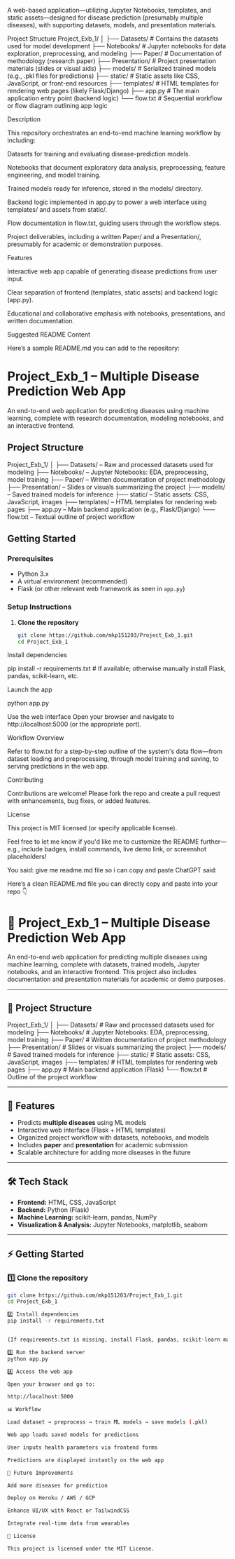 A web-based application—utilizing Jupyter Notebooks, templates, and static assets—designed for disease prediction (presumably multiple diseases), with supporting datasets, models, and presentation materials.

Project Structure
Project_Exb_1/
│
├── Datasets/             # Contains the datasets used for model development
├── Notebooks/            # Jupyter notebooks for data exploration, preprocessing, and modeling
├── Paper/                # Documentation of methodology (research paper)
├── Presentation/         # Project presentation materials (slides or visual aids)
├── models/               # Serialized trained models (e.g., .pkl files for predictions)
├── static/               # Static assets like CSS, JavaScript, or front-end resources
├── templates/            # HTML templates for rendering web pages (likely Flask/Django)
├── app.py                # The main application entry point (backend logic)
└── flow.txt              # Sequential workflow or flow diagram outlining app logic

Description

This repository orchestrates an end-to-end machine learning workflow by including:

Datasets for training and evaluating disease-prediction models.

Notebooks that document exploratory data analysis, preprocessing, feature engineering, and model training.

Trained models ready for inference, stored in the models/ directory.

Backend logic implemented in app.py to power a web interface using templates/ and assets from static/.

Flow documentation in flow.txt, guiding users through the workflow steps.

Project deliverables, including a written Paper/ and a Presentation/, presumably for academic or demonstration purposes.

Features

Interactive web app capable of generating disease predictions from user input.

Clear separation of frontend (templates, static assets) and backend logic (app.py).

Educational and collaborative emphasis with notebooks, presentations, and written documentation.

Suggested README Content

Here’s a sample README.md you can add to the repository:

# Project_Exb_1 – Multiple Disease Prediction Web App

An end-to-end web application for predicting diseases using machine learning, complete with research documentation, modeling notebooks, and an interactive frontend.

##  Project Structure



Project_Exb_1/
│
├── Datasets/ – Raw and processed datasets used for modeling
├── Notebooks/ – Jupyter Notebooks: EDA, preprocessing, model training
├── Paper/ – Written documentation of project methodology
├── Presentation/ – Slides or visuals summarizing the project
├── models/ – Saved trained models for inference
├── static/ – Static assets: CSS, JavaScript, images
├── templates/ – HTML templates for rendering web pages
├── app.py – Main backend application (e.g., Flask/Django)
└── flow.txt – Textual outline of project workflow


##  Getting Started

### Prerequisites  
- Python 3.x  
- A virtual environment (recommended)  
- Flask (or other relevant web framework as seen in `app.py`)  

### Setup Instructions

1. **Clone the repository**  
   ```bash
   git clone https://github.com/mkp151203/Project_Exb_1.git
   cd Project_Exb_1


Install dependencies

pip install -r requirements.txt  # If available; otherwise manually install Flask, pandas, scikit-learn, etc.


Launch the app

python app.py


Use the web interface
Open your browser and navigate to http://localhost:5000 (or the appropriate port).

Workflow Overview

Refer to flow.txt for a step-by-step outline of the system's data flow—from dataset loading and preprocessing, through model training and saving, to serving predictions in the web app.

Contributing

Contributions are welcome! Please fork the repo and create a pull request with enhancements, bug fixes, or added features.

License

This project is MIT licensed
 (or specify applicable license).

Feel free to let me know if you'd like me to customize the README further—e.g., include badges, install commands, live demo link, or screenshot placeholders!

You said:
give me readme.md file so i can copy and paste
ChatGPT said:

Here’s a clean README.md file you can directly copy and paste into your repo 👇

# 🏥 Project_Exb_1 – Multiple Disease Prediction Web App  

An end-to-end web application for predicting multiple diseases using machine learning, complete with datasets, trained models, Jupyter notebooks, and an interactive frontend. This project also includes documentation and presentation materials for academic or demo purposes.  

---

## 📂 Project Structure  



Project_Exb_1/
│
├── Datasets/ # Raw and processed datasets used for modeling
├── Notebooks/ # Jupyter Notebooks: EDA, preprocessing, model training
├── Paper/ # Written documentation of project methodology
├── Presentation/ # Slides or visuals summarizing the project
├── models/ # Saved trained models for inference
├── static/ # Static assets: CSS, JavaScript, images
├── templates/ # HTML templates for rendering web pages
├── app.py # Main backend application (Flask)
└── flow.txt # Outline of the project workflow


---

## 🚀 Features  

- Predicts **multiple diseases** using ML models  
- Interactive web interface (Flask + HTML templates)  
- Organized project workflow with datasets, notebooks, and models  
- Includes **paper** and **presentation** for academic submission  
- Scalable architecture for adding more diseases in the future  

---

## 🛠️ Tech Stack  

- **Frontend:** HTML, CSS, JavaScript  
- **Backend:** Python (Flask)  
- **Machine Learning:** scikit-learn, pandas, NumPy  
- **Visualization & Analysis:** Jupyter Notebooks, matplotlib, seaborn  

---

## ⚡ Getting Started  

### 1️⃣ Clone the repository  
```bash
git clone https://github.com/mkp151203/Project_Exb_1.git
cd Project_Exb_1

2️⃣ Install dependencies
pip install -r requirements.txt


(If requirements.txt is missing, install Flask, pandas, scikit-learn manually.)

3️⃣ Run the backend server
python app.py

4️⃣ Access the web app

Open your browser and go to:

http://localhost:5000

📊 Workflow

Load dataset → preprocess → train ML models → save models (.pkl)

Web app loads saved models for predictions

User inputs health parameters via frontend forms

Predictions are displayed instantly on the web app

🎯 Future Improvements

Add more diseases for prediction

Deploy on Heroku / AWS / GCP

Enhance UI/UX with React or TailwindCSS

Integrate real-time data from wearables

📜 License

This project is licensed under the MIT License.
